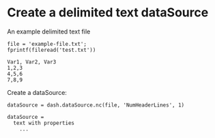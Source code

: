 # Create a delimited text dataSource

An example delimited text file

```in
file = 'example-file.txt';
fprintf(fileread('test.txt'))
```

```out
Var1, Var2, Var3
1,2,3
4,5,6
7,8,9
```

Create a dataSource:

```in
dataSource = dash.dataSource.nc(file, 'NumHeaderLines', 1)
```

```out
dataSource =
  text with properties
    ...
```